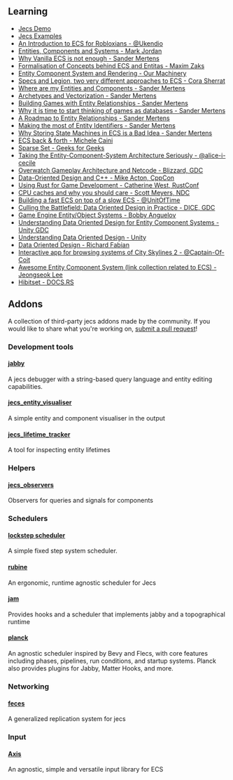 ## Learning

- [Jecs Demo](https://github.com/Ukendio/jecs/tree/main/demo)
- [Jecs Examples](https://github.com/Ukendio/jecs/tree/main/examples)
- [An Introduction to ECS for Robloxians - @Ukendio](https://devforum.roblox.com/t/all-about-entity-component-system/1664447)
- [Entities, Components and Systems - Mark Jordan](https://medium.com/ingeniouslysimple/entities-components-and-systems-89c31464240d)
- [Why Vanilla ECS is not enough - Sander Mertens](https://ajmmertens.medium.com/why-vanilla-ecs-is-not-enough-d7ed4e3bebe5)
- [Formalisation of Concepts behind ECS and Entitas - Maxim Zaks](https://medium.com/@icex33/formalisation-of-concepts-behind-ecs-and-entitas-8efe535d9516)
- [Entity Component System and Rendering - Our Machinery](https://ourmachinery.com/post/ecs-and-rendering/)
- [Specs and Legion, two very different approaches to ECS - Cora Sherrat](https://csherratt.github.io/blog/posts/specs-and-legion/)
- [Where are my Entities and Components - Sander Mertens](https://ajmmertens.medium.com/building-an-ecs-1-where-are-my-entities-and-components-63d07c7da742)
- [Archetypes and Vectorization - Sander Mertens](https://medium.com/@ajmmertens/building-an-ecs-2-archetypes-and-vectorization-fe21690805f9)
- [Building Games with Entity Relationships - Sander Mertens](https://ajmmertens.medium.com/building-games-in-ecs-with-entity-relationships-657275ba2c6c)
- [Why it is time to start thinking of games as databases - Sander Mertens](https://ajmmertens.medium.com/why-it-is-time-to-start-thinking-of-games-as-databases-e7971da33ac3)
- [A Roadmap to Entity Relationships - Sander Mertens](https://ajmmertens.medium.com/a-roadmap-to-entity-relationships-5b1d11ebb4eb)
- [Making the most of Entity Identifiers - Sander Mertens](https://ajmmertens.medium.com/doing-a-lot-with-a-little-ecs-identifiers-25a72bd2647)
- [Why Storing State Machines in ECS is a Bad Idea - Sander Mertens](https://ajmmertens.medium.com/why-storing-state-machines-in-ecs-is-a-bad-idea-742de7a18e59)
- [ECS back & forth - Michele Caini](https://skypjack.github.io/2019-02-14-ecs-baf-part-1/)
- [Sparse Set - Geeks for Geeks](https://www.geeksforgeeks.org/sparse-set/)
- [Taking the Entity-Component-System Architecture Seriously - @alice-i-cecile](https://www.youtube.com/watch?v=VpiprNBEZsk)
- [Overwatch Gameplay Architecture and Netcode - Blizzard, GDC](https://www.youtube.com/watch?v=W3aieHjyNvw)
- [Data-Oriented Design and C++ - Mike Acton, CppCon](https://www.youtube.com/watch?v=rX0ItVEVjHc)
- [Using Rust for Game Development - Catherine West, RustConf](https://www.youtube.com/watch?v=aKLntZcp27M)
- [CPU caches and why you should care - Scott Meyers, NDC](https://vimeo.com/97337258)
- [Building a fast ECS on top of a slow ECS - @UnitOfTime](https://youtu.be/71RSWVyOMEY)
- [Culling the Battlefield: Data Oriented Design in Practice - DICE, GDC](https://www.gdcvault.com/play/1014491/Culling-the-Battlefield-Data-Oriented)
- [Game Engine Entity/Object Systems - Bobby Anguelov](https://www.youtube.com/watch?v=jjEsB611kxs)
- [Understanding Data Oriented Design for Entity Component Systems - Unity GDC](https://www.youtube.com/watch?v=0_Byw9UMn9g)
- [Understanding Data Oriented Design - Unity](https://learn.unity.com/tutorial/part-1-understand-data-oriented-design?courseId=60132919edbc2a56f9d439c3&signup=true&uv=2020.1)
- [Data Oriented Design - Richard Fabian](https://www.dataorienteddesign.com/dodbook/dodmain.html)
- [Interactive app for browsing systems of City Skylines 2 - @Captain-Of-Coit](https://captain-of-coit.github.io/cs2-ecs-explorer/)
- [Awesome Entity Component System (link collection related to ECS) - Jeongseok Lee](https://github.com/jslee02/awesome-entity-component-system)
- [Hibitset - DOCS.RS](https://docs.rs/hibitset/0.6.3/hibitset/)

## Addons

A collection of third-party jecs addons made by the community. If you would like to share what you're working on, [submit a pull request](/learn/contributing/pull-requests#addons)!

### Development tools

#### [jabby](https://github.com/alicesaidhi/jabby)
A jecs debugger with a string-based query language and entity editing capabilities.

#### [jecs_entity_visualiser](https://github.com/Ukendio/jecs/blob/main/tools/entity_visualiser.luau)
A simple entity and component visualiser in the output

#### [jecs_lifetime_tracker](https://github.com/Ukendio/jecs/blob/main/tools/lifetime_tracker.luau)
A tool for inspecting entity lifetimes

### Helpers

#### [jecs_observers](https://github.com/Ukendio/jecs/blob/main/addons/observers.luau)
Observers for queries and signals for components

### Schedulers

#### [lockstep scheduler](https://gist.github.com/1Axen/6d4f78b3454cf455e93794505588354b)
A simple fixed step system scheduler.

#### [rubine](https://github.com/Mark-Marks/rubine)
An ergonomic, runtime agnostic scheduler for Jecs

#### [jam](https://github.com/revvy02/Jam)
Provides hooks and a scheduler that implements jabby and a topographical runtime

#### [planck](https://github.com/YetAnotherClown/planck)
An agnostic scheduler inspired by Bevy and Flecs, with core features including phases, pipelines, run conditions, and startup systems.
Planck also provides plugins for Jabby, Matter Hooks, and more.

### Networking

#### [feces](https://github.com/NeonD00m/feces)
A generalized replication system for jecs

### Input

#### [Axis](https://github.com/NeonD00m/axis)
An agnostic, simple and versatile input library for ECS

